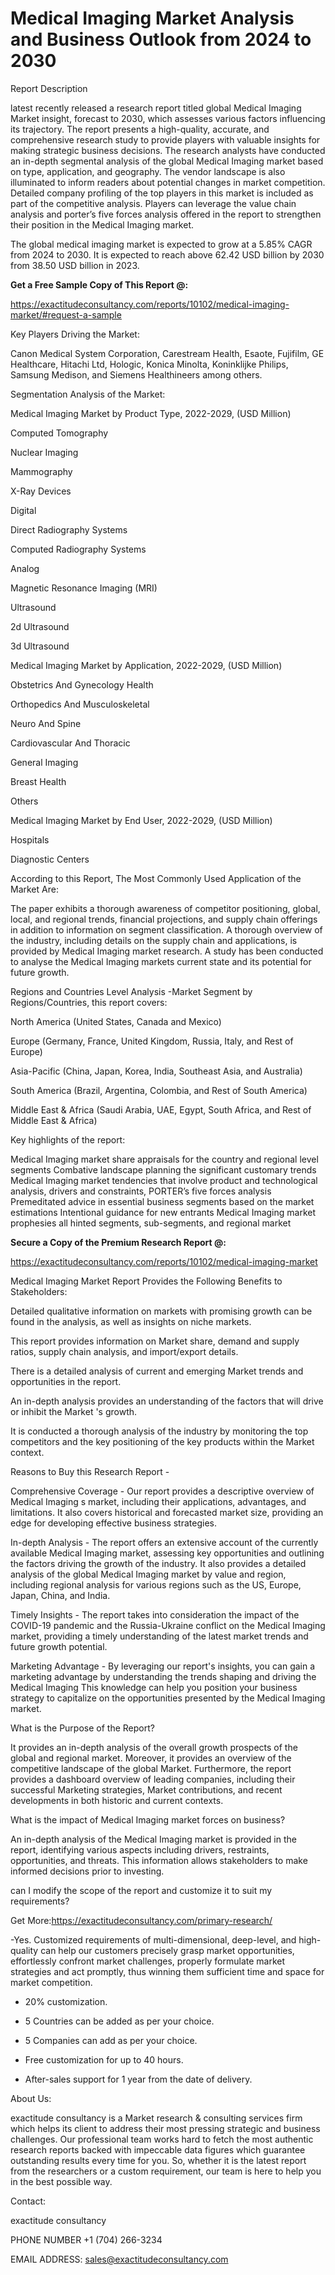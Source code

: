 # Medical Imaging Market Analysis and Business Outlook from 2024 to 2030

Report Description

latest recently released a research report titled global Medical Imaging Market insight, forecast to 2030, which assesses various factors influencing its trajectory. The report presents a high-quality, accurate, and comprehensive research study to provide players with valuable insights for making strategic business decisions. The research analysts have conducted an in-depth segmental analysis of the global Medical Imaging market based on type, application, and geography. The vendor landscape is also illuminated to inform readers about potential changes in market competition. Detailed company profiling of the top players in this market is included as part of the competitive analysis. Players can leverage the value chain analysis and porter’s five forces analysis offered in the report to strengthen their position in the Medical Imaging market.

The global medical imaging market is expected to grow at a 5.85% CAGR from 2024 to 2030. It is expected to reach above 62.42 USD billion by 2030 from 38.50 USD billion in 2023.

**Get a Free Sample Copy of This Report @:**

https://exactitudeconsultancy.com/reports/10102/medical-imaging-market/#request-a-sample

Key Players Driving the Market:

Canon Medical System Corporation, Carestream Health, Esaote, Fujifilm, GE Healthcare, Hitachi Ltd, Hologic, Konica Minolta, Koninklijke Philips, Samsung Medison, and Siemens Healthineers among others.

Segmentation Analysis of the Market:

Medical Imaging Market by Product Type, 2022-2029, (USD Million)

Computed Tomography

Nuclear Imaging

Mammography

X-Ray Devices

Digital

Direct Radiography Systems

Computed Radiography Systems

Analog

Magnetic Resonance Imaging (MRI)

Ultrasound

2d Ultrasound

3d Ultrasound

Medical Imaging Market by Application, 2022-2029, (USD Million)

Obstetrics And Gynecology Health

Orthopedics And Musculoskeletal

Neuro And Spine

Cardiovascular And Thoracic

General Imaging

Breast Health

Others

Medical Imaging Market by End User, 2022-2029, (USD Million)

Hospitals

Diagnostic Centers

According to this Report, The Most Commonly Used Application of the Market Are:

The paper exhibits a thorough awareness of competitor positioning, global, local, and regional trends, financial projections, and supply chain offerings in addition to information on segment classification. A thorough overview of the industry, including details on the supply chain and applications, is provided by Medical Imaging market research. A study has been conducted to analyse the Medical Imaging markets current state and its potential for future growth.

Regions and Countries Level Analysis -Market Segment by Regions/Countries, this report covers:

North America (United States, Canada and Mexico)

Europe (Germany, France, United Kingdom, Russia, Italy, and Rest of Europe)

Asia-Pacific (China, Japan, Korea, India, Southeast Asia, and Australia)

South America (Brazil, Argentina, Colombia, and Rest of South America)

Middle East & Africa (Saudi Arabia, UAE, Egypt, South Africa, and Rest of Middle East & Africa)

Key highlights of the report:

Medical Imaging market share appraisals for the country and regional level segments
Combative landscape planning the significant customary trends
Medical Imaging market tendencies that involve product and technological analysis, drivers and constraints, PORTER’s five forces analysis
Premeditated advice in essential business segments based on the market estimations
Intentional guidance for new entrants
Medical Imaging market prophesies all hinted segments, sub-segments, and regional market

**Secure a Copy of the Premium Research Report @:**

https://exactitudeconsultancy.com/reports/10102/medical-imaging-market

Medical Imaging Market Report Provides the Following Benefits to Stakeholders:

Detailed qualitative information on markets with promising growth can be found in the analysis, as well as insights on niche markets.

This report provides information on Market share, demand and supply ratios, supply chain analysis, and import/export details.

There is a detailed analysis of current and emerging Market trends and opportunities in the report.

An in-depth analysis provides an understanding of the factors that will drive or inhibit the Market 's growth.

It is conducted a thorough analysis of the industry by monitoring the top competitors and the key positioning of the key products within the Market context.

Reasons to Buy this Research Report -

Comprehensive Coverage - Our report provides a descriptive overview of Medical Imaging s market, including their applications, advantages, and limitations. It also covers historical and forecasted market size, providing an edge for developing effective business strategies.

In-depth Analysis - The report offers an extensive account of the currently available Medical Imaging market, assessing key opportunities and outlining the factors driving the growth of the industry. It also provides a detailed analysis of the global Medical Imaging market by value and region, including regional analysis for various regions such as the US, Europe, Japan, China, and India.

Timely Insights - The report takes into consideration the impact of the COVID-19 pandemic and the Russia-Ukraine conflict on the Medical Imaging market, providing a timely understanding of the latest market trends and future growth potential.

Marketing Advantage - By leveraging our report's insights, you can gain a marketing advantage by understanding the trends shaping and driving the Medical Imaging This knowledge can help you position your business strategy to capitalize on the opportunities presented by the Medical Imaging market.

What is the Purpose of the Report?

It provides an in-depth analysis of the overall growth prospects of the global and regional market. Moreover, it provides an overview of the competitive landscape of the global Market. Furthermore, the report provides a dashboard overview of leading companies, including their successful Marketing strategies, Market contributions, and recent developments in both historic and current contexts.

What is the impact of Medical Imaging market forces on business?

An in-depth analysis of the Medical Imaging market is provided in the report, identifying various aspects including drivers, restraints, opportunities, and threats. This information allows stakeholders to make informed decisions prior to investing.

can I modify the scope of the report and customize it to suit my requirements?

Get More:https://exactitudeconsultancy.com/primary-research/

-Yes. Customized requirements of multi-dimensional, deep-level, and high-quality can help our customers precisely grasp market opportunities, effortlessly confront market challenges, properly formulate market strategies and act promptly, thus winning them sufficient time and space for market competition.

- 20% customization.

- 5 Countries can be added as per your choice.

- 5 Companies can add as per your choice.

- Free customization for up to 40 hours.

- After-sales support for 1 year from the date of delivery.

About Us:

exactitude consultancy is a Market research & consulting services firm which helps its client to address their most pressing strategic and business challenges. Our professional team works hard to fetch the most authentic research reports backed with impeccable data figures which guarantee outstanding results every time for you. So, whether it is the latest report from the researchers or a custom requirement, our team is here to help you in the best possible way.

Contact:

exactitude consultancy

PHONE NUMBER +1 (704) 266-3234

EMAIL ADDRESS: sales@exactitudeconsultancy.com
